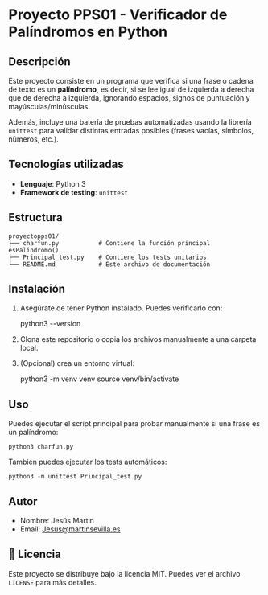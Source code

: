 # Proyecto PPS01 - Verificador de Palíndromos en Python

## Descripción

Este proyecto consiste en un programa que verifica si una frase o cadena de texto es un **palíndromo**, es decir, si se lee igual de izquierda a derecha que de derecha a izquierda, ignorando espacios, signos de puntuación y mayúsculas/minúsculas.

Además, incluye una batería de pruebas automatizadas usando la librería `unittest` para validar distintas entradas posibles (frases vacías, símbolos, números, etc.).

## Tecnologías utilizadas

- **Lenguaje**: Python 3
- **Framework de testing**: `unittest`

## Estructura

```
proyectopps01/
├── charfun.py           # Contiene la función principal esPalindromo()
├── Principal_test.py    # Contiene los tests unitarios
└── README.md            # Este archivo de documentación
```

## Instalación

1. Asegúrate de tener Python instalado. Puedes verificarlo con:

    python3 --version

2. Clona este repositorio o copia los archivos manualmente a una carpeta local.

3. (Opcional) crea un entorno virtual:

    python3 -m venv venv
    source venv/bin/activate

## Uso

Puedes ejecutar el script principal para probar manualmente si una frase es un palíndromo:

    python3 charfun.py

También puedes ejecutar los tests automáticos:

    python3 -m unittest Principal_test.py

##  Autor

- Nombre: Jesús Martin
- Email: Jesus@martinsevilla.es

## 📄 Licencia

Este proyecto se distribuye bajo la licencia MIT. Puedes ver el archivo `LICENSE` para más detalles.
